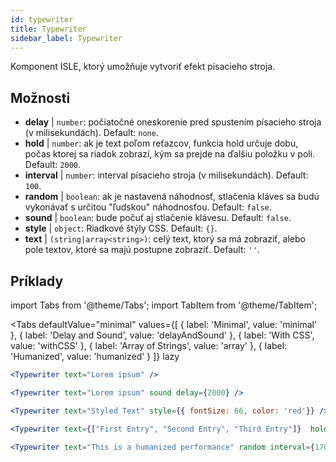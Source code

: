 ```yaml
---
id: typewriter 
title: Typewriter
sidebar_label: Typewriter
---
```


Komponent ISLE, ktorý umožňuje vytvoriť efekt písacieho stroja.

## Možnosti

* __delay__ | `number`: počiatočné oneskorenie pred spustením písacieho stroja (v milisekundách). Default: `none`.
* __hold__ | `number`: ak je text poľom reťazcov, funkcia hold určuje dobu, počas ktorej sa riadok zobrazí, kým sa prejde na ďalšiu položku v poli. Default: `2000`.
* __interval__ | `number`: interval písacieho stroja (v milisekundách). Default: `100`.
* __random__ | `boolean`: ak je nastavená náhodnosť, stlačenia kláves sa budú vykonávať s určitou "ľudskou" náhodnosťou. Default: `false`.
* __sound__ | `boolean`: bude počuť aj stlačenie klávesu. Default: `false`.
* __style__ | `object`: Riadkové štýly CSS. Default: `{}`.
* __text__ | `(string|array<string>)`: celý text, ktorý sa má zobraziť, alebo pole textov, ktoré sa majú postupne zobraziť. Default: `''`.


## Príklady

import Tabs from '@theme/Tabs';
import TabItem from '@theme/TabItem';

<Tabs
    defaultValue="minimal"
    values={[
        { label: 'Minimal', value: 'minimal' },
        { label: 'Delay and Sound', value: 'delayAndSound' },
        { label: 'With CSS', value: 'withCSS' },
        { label: 'Array of Strings', value: 'array' },
        { label: 'Humanized', value: 'humanized' }
    ]}
    lazy
>

<TabItem value="minimal">

```jsx live
<Typewriter text="Lorem ipsum" />
```

</TabItem>

<TabItem value="delayAndSound">

```jsx live
<Typewriter text="Lorem ipsum" sound delay={2000} />
```

</TabItem>

<TabItem value="withCSS">

```jsx live
<Typewriter text="Styled Text" style={{ fontSize: 66, color: 'red'}} />
```

</TabItem>

<TabItem value="array">

```jsx live
<Typewriter text={["First Entry", "Second Entry", "Third Entry"]}  hold={2000} />
```

</TabItem>

<TabItem value="humanized">

```jsx live
<Typewriter text="This is a humanized performance" random interval={170} />
```

</TabItem>

</Tabs>

